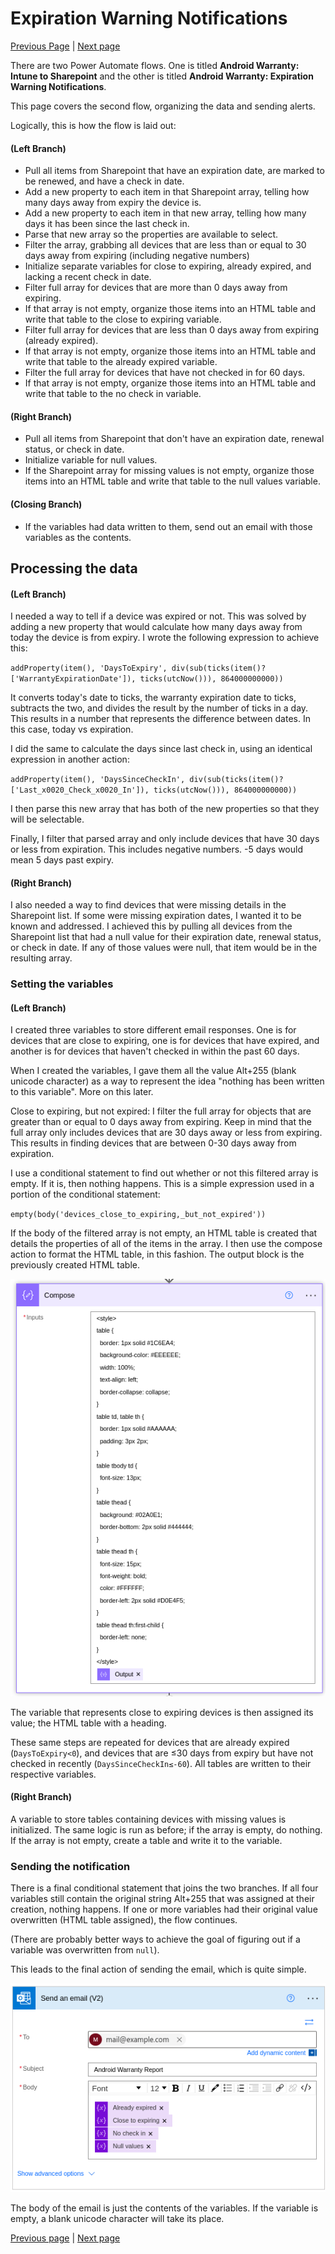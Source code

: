 # Expiration Warning Notifications

[Previous Page](/IntuneToSharepoint/Flow/readme.md) | [Next page](/ExpirationWarningNotifications/Flow/readme.md)

There are two Power Automate flows. One is titled **Android Warranty: Intune to Sharepoint** and the other is titled **Android Warranty: Expiration Warning Notifications**. 
 
This page covers the second flow, organizing the data and sending alerts. 
 
Logically, this is how the flow is laid out: 
#### (Left Branch) 
- Pull all items from Sharepoint that have an expiration date, are marked to be renewed, and have a check in date. 
- Add a new property to each item in that Sharepoint array, telling how many days away from expiry the device is. 
- Add a new property to each item in that new array, telling how many days it has been since the last check in. 
- Parse that new array so the properties are available to select. 
- Filter the array, grabbing all devices that are less than or equal to 30 days away from expiring (including negative numbers) 
- Initialize separate variables for close to expiring, already expired, and lacking a recent check in date. 
- Filter full array for devices that are more than 0 days away from expiring. 
- If that array is not empty, organize those items into an HTML table and write that table to the close to expiring variable. 
- Filter full array for devices that are less than 0 days away from expiring (already expired). 
- If that array is not empty, organize those items into an HTML table and write that table to the already expired variable. 
- Filter the full array for devices that have not checked in for 60 days. 
- If that array is not empty, organize those items into an HTML table and write that table to the no check in variable. 
#### (Right Branch) 
- Pull all items from Sharepoint that don't have an expiration date, renewal status, or check in date. 
- Initialize variable for null values. 
- If the Sharepoint array for missing values is not empty, organize those items into an HTML table and write that table to the null values variable. 
#### (Closing Branch) 
- If the variables had data written to them, send out an email with those variables as the contents.
 
## Processing the data 
#### (Left Branch) 
I needed a way to tell if a device was expired or not. This was solved by adding a new property that would calculate how many days away from today the device is from expiry. I wrote the following expression to achieve this: 
 
``addProperty(item(), 'DaysToExpiry', div(sub(ticks(item()?['WarrantyExpirationDate']), ticks(utcNow())), 864000000000)) ``
 
It converts today's date to ticks, the warranty expiration date to ticks, subtracts the two, and divides the result by the number of ticks in a day. This results in a number that represents the difference between dates. In this case, today vs expiration. 
 
I did the same to calculate the days since last check in, using an identical expression in another action: 
 
``addProperty(item(), 'DaysSinceCheckIn', div(sub(ticks(item()?['Last_x0020_Check_x0020_In']), ticks(utcNow())), 864000000000))`` 
 
I then parse this new array that has both of the new properties so that they will be selectable. 
 
Finally, I filter that parsed array and only include devices that have 30 days or less from expiration. This includes negative numbers. -5 days would mean 5 days past expiry. 
 
#### (Right Branch) 
I also needed a way to find devices that were missing details in the Sharepoint list. If some were missing expiration dates, I wanted it to be known and addressed. I achieved this by pulling all devices from the Sharepoint list that had a null value for their expiration date, renewal status, or check in date. If any of those values were null, that item would be in the resulting array. 
 
### Setting the variables 
#### (Left Branch) 
I created three variables to store different email responses. One is for devices that are close to expiring, one is for devices that have expired, and another is for devices that haven't checked in within the past 60 days. 
 
When I created the variables, I gave them all the value Alt+255 (blank unicode character) as a way to represent the idea "nothing has been written to this variable". More on this later. 
 
Close to expiring, but not expired: 
I filter the full array for objects that are greater than or equal to 0 days away from expiring. Keep in mind that the full array only includes devices that are 30 days away or less from expiring. This results in finding devices that are between 0-30 days away from expiration. 
 
I use a conditional statement to find out whether or not this filtered array is empty. If it is, then nothing happens. This is a simple expression used in a portion of the conditional statement: 
 
``empty(body('devices_close_to_expiring,_but_not_expired')) ``
 
If the body of the filtered array is not empty, an HTML table is created that details the properties of all of the items in the array. I then use the compose action to format the HTML table, in this fashion. The output block is the previously created HTML table. 
 
![EWNL10.2](/ExpirationWarningNotifications/Flow/Screenshots/EWNL10.2LCompose.png)

The variable that represents close to expiring devices is then assigned its value; the HTML table with a heading. 
 
These same steps are repeated for devices that are already expired (``DaysToExpiry<0``), and devices that are ≤30 days from expiry but have not checked in recently (``DaysSinceCheckIn≤-60``). All tables are written to their respective variables. 
 
#### (Right Branch) 
A variable to store tables containing devices with missing values is initialized. The same logic is run as before; if the array is empty, do nothing. If the array is not empty, create a table and write it to the variable. 
 
### Sending the notification 
There is a final conditional statement that joins the two branches. If all four variables still contain the original string Alt+255 that was assigned at their creation, nothing happens. If one or more variables had their original value overwritten (HTML table assigned), the flow continues. 
 
(There are probably better ways to achieve the goal of figuring out if a variable was overwritten from ``null``). 
 
This leads to the final action of sending the email, which is quite simple. 
 
![EWN11.1L](/ExpirationWarningNotifications/Flow/Screenshots/EWN11.1LSendanemailV2.png)
 
The body of the email is just the contents of the variables. If the variable is empty, a blank unicode character will take its place.

[Previous page](/IntuneToSharepoint/Flow/readme.md) | [Next page](/ExpirationWarningNotifications/Flow/readme.md)
